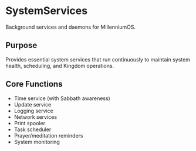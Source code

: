 # SystemServices

Background services and daemons for MillenniumOS.

## Purpose
Provides essential system services that run continuously to maintain system health, scheduling, and Kingdom operations.

## Core Functions
- Time service (with Sabbath awareness)
- Update service
- Logging service
- Network services
- Print spooler
- Task scheduler
- Prayer/meditation reminders
- System monitoring 